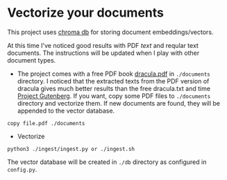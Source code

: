 # Vectorize your documents

This project uses [chroma db](https://docs.trychroma.com/) for storing
document embeddings/vectors.

At this time I've noticed good results with PDF _text_ and reqular text documents. The instructions will be updated when I play with other document types.

- The project comes with a free PDF book [dracula.pdf](https://www.planetebook.com/free-ebooks/dracula.pdf) in `./documents` directory. I noticed that the extracted texts from the PDF version of dracula gives much better results than the free dracula.txt and time [Project Gutenberg](https://www.gutenberg.org/). If you want, copy some PDF files to `./documents` directory and vectorize them. If new documents are found, they will be appended to the vector database.

```
copy file.pdf ./documents
```

- Vectorize

```
python3 ./ingest/ingest.py or ./ingest.sh
```

The vector database will be created in `./db` directory as configured in `config.py`.